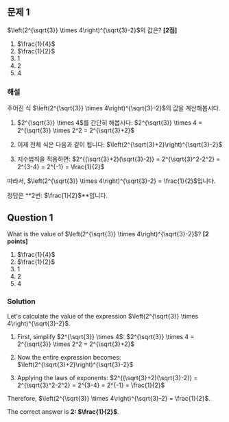 

## 문제 1

$\left(2^{\sqrt{3}} \times 4\right)^{\sqrt{3}-2}$의 값은? **[2점]**

1. $\frac{1}{4}$
2. $\frac{1}{2}$
3. 1
4. 2
5. 4

### 해설

주어진 식 $\left(2^{\sqrt{3}} \times 4\right)^{\sqrt{3}-2}$의 값을 계산해봅시다.

1. $2^{\sqrt{3}} \times 4$를 간단히 해봅시다:
   $2^{\sqrt{3}} \times 4 = 2^{\sqrt{3}} \times 2^2 = 2^{\sqrt{3}+2}$

2. 이제 전체 식은 다음과 같이 됩니다:
   $\left(2^{\sqrt{3}+2}\right)^{\sqrt{3}-2}$

3. 지수법칙을 적용하면:
   $2^{(\sqrt{3}+2)(\sqrt{3}-2)} = 2^{\sqrt{3}^2-2^2} = 2^{3-4} = 2^{-1} = \frac{1}{2}$

따라서, $\left(2^{\sqrt{3}} \times 4\right)^{\sqrt{3}-2} = \frac{1}{2}$입니다.

정답은 **2번: $\frac{1}{2}$**입니다.

## Question 1

What is the value of $\left(2^{\sqrt{3}} \times 4\right)^{\sqrt{3}-2}$? **[2 points]**

1. $\frac{1}{4}$
2. $\frac{1}{2}$
3. 1
4. 2
5. 4

### Solution

Let's calculate the value of the expression $\left(2^{\sqrt{3}} \times 4\right)^{\sqrt{3}-2}$.

1. First, simplify $2^{\sqrt{3}} \times 4$:
   $2^{\sqrt{3}} \times 4 = 2^{\sqrt{3}} \times 2^2 = 2^{\sqrt{3}+2}$

2. Now the entire expression becomes:
   $\left(2^{\sqrt{3}+2}\right)^{\sqrt{3}-2}$

3. Applying the laws of exponents:
   $2^{(\sqrt{3}+2)(\sqrt{3}-2)} = 2^{\sqrt{3}^2-2^2} = 2^{3-4} = 2^{-1} = \frac{1}{2}$

Therefore, $\left(2^{\sqrt{3}} \times 4\right)^{\sqrt{3}-2} = \frac{1}{2}$.

The correct answer is **2: $\frac{1}{2}$**.